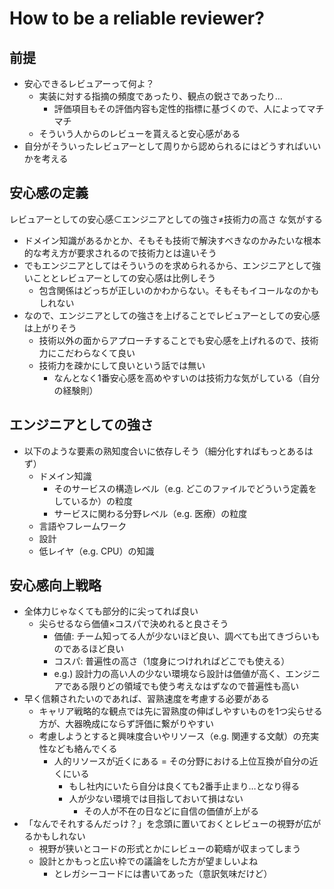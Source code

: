 # How to be a reliable reviewer?

## 前提

- 安心できるレビュアーって何よ？
  - 実装に対する指摘の頻度であったり、観点の鋭さであったり…
    - 評価項目もその評価内容も定性的指標に基づくので、人によってマチマチ
  -  そういう人からのレビューを貰えると安心感がある
- 自分がそういったレビュアーとして周りから認められるにはどうすればいいかを考える

## 安心感の定義

レビュアーとしての安心感⊂エンジニアとしての強さ≠技術力の高さ な気がする

- ドメイン知識があるかとか、そもそも技術で解決すべきなのかみたいな根本的な考え方が要求されるので技術力とは違いそう
- でもエンジニアとしてはそういうのを求められるから、エンジニアとして強いこととレビュアーとしての安心感は比例しそう
  - 包含関係はどっちが正しいのかわからない。そもそもイコールなのかもしれない
- なので、エンジニアとしての強さを上げることでレビュアーとしての安心感は上がりそう
  - 技術以外の面からアプローチすることでも安心感を上げれるので、技術力にこだわらなくて良い
  - 技術力を疎かにして良いという話では無い
    - なんとなく1番安心感を高めやすいのは技術力な気がしている（自分の経験則）

## エンジニアとしての強さ

- 以下のような要素の熟知度合いに依存しそう（細分化すればもっとあるはず）
  - ドメイン知識
    - そのサービスの構造レベル（e.g. どこのファイルでどういう定義をしているか）の粒度
    - サービスに関わる分野レベル（e.g. 医療）の粒度
  - 言語やフレームワーク
  - 設計
  - 低レイヤ（e.g. CPU）の知識

## 安心感向上戦略

- 全体力じゃなくても部分的に尖ってれば良い
  - 尖らせるなら価値×コスパで決めれると良さそう
    - 価値: チーム知ってる人が少ないほど良い、調べても出てきづらいものであるほど良い
    - コスパ: 普遍性の高さ（1度身につけれればどこでも使える）
    - e.g.) 設計力の高い人の少ない環境なら設計は価値が高く、エンジニアである限りどの領域でも使う考えなはずなので普遍性も高い
- 早く信頼されたいのであれば、習熟速度を考慮する必要がある
  - キャリア戦略的な観点では先に習熟度の伸ばしやすいものを1つ尖らせる方が、大器晩成にならず評価に繋がりやすい
  - 考慮しようとすると興味度合いやリソース（e.g. 関連する文献）の充実性なども絡んでくる
    - 人的リソースが近くにある = その分野における上位互換が自分の近くにいる
      - もし社内にいたら自分は良くても2番手止まり…となり得る
      - 人が少ない環境では目指しておいて損はない
        - その人が不在の日などに自信の価値が上がる
- 「なんでそれするんだっけ？」を念頭に置いておくとレビューの視野が広がるかもしれない
  - 視野が狭いとコードの形式とかにレビューの範疇が収まってしまう
  - 設計とかもっと広い枠での議論をした方が望ましいよね
    - とレガシーコードには書いてあった（意訳気味だけど）
